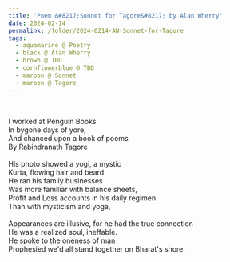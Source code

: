 ```yaml
---
title: 'Poem &#8217;Sonnet for Tagore&#8217; by Alan Wherry'
date: 2024-02-14
permalink: /folder/2024-0214-AW-Sonnet-for-Tagore
tags:
  - aquamarine @ Poetry
  - black @ Alan Wherry
  - brown @ TBD
  - cornflowerblue @ TBD
  - maroon @ Sonnet
  - maroon @ Tagore
---
```


<br>

<p>
I worked at Penguin Books<br>
In bygone days of yore,<br>
And chanced upon a book of poems<br>
By Rabindranath Tagore<br>
<br>
His photo showed a yogi, a mystic<br>
Kurta, flowing hair and beard<br>
He ran his family businesses<br>
Was more familiar with balance sheets,<br>
Profit and Loss accounts in his daily regimen<br>
Than with mysticism and yoga,<br>
<br>
Appearances are illusive, for he had the true connection<br>
He was a realized soul, ineffable.<br>
He spoke to the oneness of man<br>
Prophesied we'd all stand together on Bharat's shore.<br>
</p>